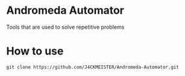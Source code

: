 # Andromeda Automator
Tools that are used to solve repetitive problems

# How to use

```
git clone https://github.com/J4CKMEISTER/Andromeda-Automator.git
```

